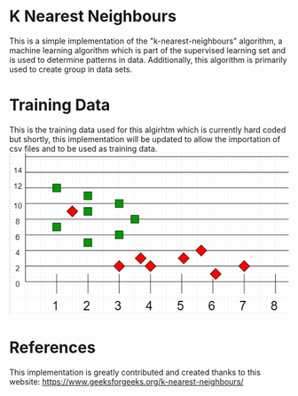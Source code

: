 # K Nearest Neighbours
This is a simple implementation of the "k-nearest-neighbours" algorithm, a machine learning algorithm which is part of the supervised learning set and is used to determine patterns in data. Additionally, this algorithm is primarily used to create group in data sets.

# Training Data
This is the training data used for this algirhtm which is currently hard coded but shortly, this implementation will be updated to allow the importation of csv files and to be used as training data.
![name-of-you-image](https://github.com/sababot/k-nearest-neighbours/blob/master/training-data.png)

# References
This implementation is greatly contributed and created thanks to this website: https://www.geeksforgeeks.org/k-nearest-neighbours/
